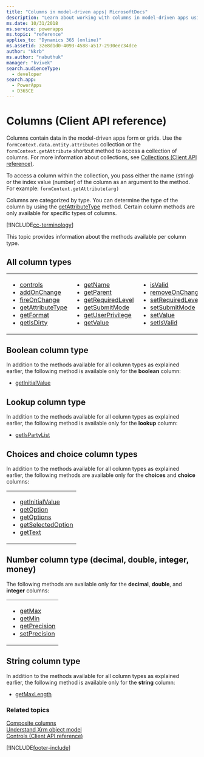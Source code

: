 ```yaml
---
title: "Columns in model-driven apps| MicrosoftDocs"
description: "Learn about working with columns in model-driven apps using client API."
ms.date: 10/31/2018
ms.service: powerapps
ms.topic: "reference"
applies_to: "Dynamics 365 (online)"
ms.assetid: 32e8d1d0-4093-4588-a517-2930eec34dce
author: "Nkrb"
ms.author: "nabuthuk"
manager: "kvivek"
search.audienceType: 
  - developer
search.app: 
  - PowerApps
  - D365CE
---
```

# Columns (Client API reference)

Columns contain data in the model-driven apps form or grids. Use the `formContext.data.entity.attributes` collection or the `formContext.getAttribute` shortcut method to access a collection of columns. For more information about collections, see [Collections (Client API reference)](collections.md). 

To access a column within the collection, you pass either the name (string) or the index value (number) of the column as an argument to the method. For example: `formContext.getAttribute(arg)`

Columns are categorized by type. You can determine the type of the column by using the [getAttributeType](attributes/getAttributeType.md) method. Certain column methods are only available for specific types of columns.

[!INCLUDE[cc-terminology](../../../data-platform/includes/cc-terminology.md)]

This topic provides information about the methods available per column type. 

## All column types

<table>
<tr>
<td>
<ul>
<li><a href="attributes/controls-collection.md" data-raw-source="[controls](attributes/controls-collection.md)">controls</a></li>
<li><a href="attributes/addOnChange.md" data-raw-source="[addOnChange](attributes/addOnChange.md)">addOnChange</a></li>
<li><a href="attributes/fireOnChange.md" data-raw-source="[fireOnChange](attributes/fireOnChange.md)">fireOnChange</a></a></li>
<li><a href="attributes/getAttributeType.md" data-raw-source="[getAttributeType](attributes/getAttributeType.md)">getAttributeType</a></li>
<li><a href="attributes/getFormat.md" data-raw-source="[getFormat](attributes/getFormat.md)">getFormat</a></li>
<li><a href="attributes/getIsDirty.md" data-raw-source="[getIsDirty](attributes/getIsDirty.md)">getIsDirty</a></li>
</ul>
</td>
<td>
<ul>
<li><a href="attributes/getName.md" data-raw-source="[getName](attributes/getName.md)">getName</a></li>
<li><a href="attributes/getParent.md" data-raw-source="[getParent](attributes/getParent.md)">getParent</a></li>
<li><a href="attributes/getRequiredLevel.md" data-raw-source="[getRequiredLevel](attributes/getRequiredLevel.md)">getRequiredLevel</a></li>
<li><a href="attributes/getSubmitMode.md" data-raw-source="[getSubmitMode](attributes/getSubmitMode.md)">getSubmitMode</a></li>
<li><a href="attributes/getUserPrivilege.md" data-raw-source="[getUserPrivilege](attributes/getUserPrivilege.md)">getUserPrivilege</a></li>
<li><a href="attributes/getValue.md" data-raw-source="[getValue](attributes/getValue.md)">getValue</a></li>
</ul>
</td>
<td>
<ul>

<li><a href="attributes/isValid.md" data-raw-source="[isValid](attributes/isValid.md)">isValid</a></li>
<li><a href="attributes/removeOnChange.md" data-raw-source="[removeOnChange](attributes/removeOnChange.md)">removeOnChange</a></li>
<li><a href="attributes/setRequiredLevel.md" data-raw-source="[setRequiredLevel](attributes/setRequiredLevel.md)">setRequiredLevel</a></li>
<li><a href="attributes/setSubmitMode.md" data-raw-source="[setSubmitMode](attributes/setSubmitMode.md)">setSubmitMode</a></li>
<li><a href="attributes/setValue.md" data-raw-source="[setValue](attributes/setValue.md)">setValue</a></li>
<li><a href="attributes/setIsValid.md" data-raw-source="[setIsValid](attributes/setIsValid.md)">setIsValid</a></li>
</ul>
</td>
</tr>
</table>


## Boolean column type

In addition to the methods available for all column types as explained earlier, the following method is available only for the **boolean** column:

- [getInitialValue](attributes/getInitialValue.md)

## Lookup column type
In addition to the methods available for all column types as explained earlier, the following method is available only for the **lookup** column:

- [getIsPartyList](attributes/getIsPartyList.md)

## Choices and choice column types

In addition to the methods available for all column types as explained earlier, the following methods are available only for the **choices** and **choice** columns:

<table>
<tr>
<td>
<ul>
<li><a href="attributes/getInitialValue.md" data-raw-source="[getInitialValue](attributes/getInitialValue.md)">getInitialValue</a></li>
<li><a href="attributes/getOption.md" data-raw-source="[getOption](attributes/getOption.md)">getOption</a></li>
<li><a href="attributes/getOptions.md" data-raw-source="[getOptions](attributes/getOptions.md)">getOptions</a></a></li>
<li><a href="attributes/getSelectedOption.md" data-raw-source="[getSelectedOption](attributes/getSelectedOption.md)">getSelectedOption</a></li>
<li><a href="attributes/getText.md" data-raw-source="[getText](attributes/getText.md)">getText</a></li>
</ul>
</td>
</tr>
</table>

## Number column type (decimal, double, integer, money)

The following methods are available only for the **decimal**,  **double**, and **integer** columns:

<table>
<tr>
<td>
<ul>
<li><a href="attributes/getMax.md" data-raw-source="[getMax](attributes/getMax.md)">getMax</a></li>
<li><a href="attributes/getMin.md" data-raw-source="[getMin](attributes/getMin.md)">getMin</a></li>
<li><a href="attributes/getPrecision.md" data-raw-source="[getPrecision](attributes/getPrecision.md)">getPrecision</a></a></li>
<li><a href="attributes/setPrecision.md" data-raw-source="[setPrecision](attributes/setPrecision.md)">setPrecision</a></li>
</ul>
</td>
</tr>
</table>

## String column type
In addition to the methods available for all column types as explained earlier, the following method is available only for the **string** column:

- [getMaxLength](attributes/getMaxLength.md)


### Related topics

[Composite columns](composite-attributes.md)<br/>
[Understand Xrm object model](../understand-clientapi-object-model.md)<br/>
[Controls (Client API reference)](controls.md)






[!INCLUDE[footer-include](../../../../includes/footer-banner.md)]